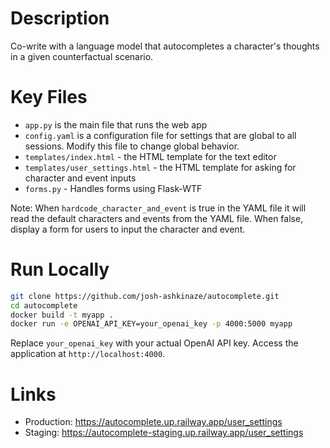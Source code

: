 # Description

Co-write with a language model that autocompletes a character's thoughts in a given counterfactual scenario.

# Key Files

-   `app.py` is the main file that runs the web app
-   `config.yaml` is a configuration file for settings that are global to all sessions. Modify this file to change global behavior.
-   `templates/index.html` - the HTML template for the text editor
-   `templates/user_settings.html` - the HTML template for asking for character and event inputs
-   `forms.py` - Handles forms using Flask-WTF

Note: When `hardcode_character_and_event` is true in the YAML file it will read the default characters and events from the YAML file. When false, display a form for users to input the character and event.

# Run Locally

```bash
git clone https://github.com/josh-ashkinaze/autocomplete.git
cd autocomplete
docker build -t myapp .
docker run -e OPENAI_API_KEY=your_openai_key -p 4000:5000 myapp
```

Replace `your_openai_key` with your actual OpenAI API key. Access the application at `http://localhost:4000`.


# Links

- Production: https://autocomplete.up.railway.app/user_settings
- Staging: https://autocomplete-staging.up.railway.app/user_settings
